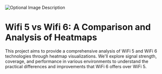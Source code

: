 <p align="center">


</p>
<p>


![Optional Image Description](https://i.imgur.com/7OmZpUi.jpeg)

</p>
<p>

<h1>Wifi 5 vs Wifi 6: A Comparison and Analysis of Heatmaps</h1>
This project aims to provide a comprehensive analysis of WiFi 5 and WiFi 6 technologies through heatmap visualizations. We'll explore signal strength, coverage, and performance in various environments to understand the practical differences and improvements that WiFi 6 offers over WiFi 5.


